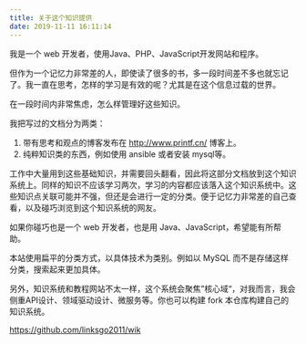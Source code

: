 ```yaml
---
title: 关于这个知识提供
date: 2019-11-11 16:11:14
---
```


我是一个 web 开发者，使用Java、PHP、JavaScript开发网站和程序。

但作为一个记忆力非常差的人，即使读了很多的书，多一段时间差不多也就忘记了。我一直在思考，怎样的学习是有效的呢？尤其是在这个信息过载的世界。

在一段时间内非常焦虑，怎么样管理好这些知识。

我把写过的文档分为两类：

1. 带有思考和观点的博客发布在 http://www.printf.cn/ 博客上。
2. 纯粹知识类的东西，例如使用 ansible 或者安装 mysql等。

工作中大量用到这些基础知识，并需要回头翻看，因此将这部分文档放到这个知识系统上。同样的知识不应该学习两次，学习的内容都应该落入这个知识系统中。这些知识点关联可能并不强，但还是会进行一定的分类。便于记忆力非常差的自己查看，以及碰巧浏览到这个知识系统的网友。

如果你碰巧也是一个 web 开发者，也是用 Java、JavaScript，希望能有所帮助。

本站使用扁平的分类方式，以具体技术为类别。例如以 MySQL 而不是存储这样分类，搜索起来更加具体。

另外，知识系统和教程网站不太一样，这个系统会聚焦”核心域“，对我而言，我会侧重API设计、领域驱动设计、微服务等。你也可以构建 fork 本仓库构建自己的知识系统。

https://github.com/linksgo2011/wik